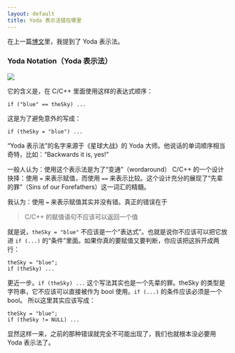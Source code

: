 ```yaml
---
layout: default
title: Yoda 表示法错在哪里
---
```



在上一篇[博文](http://www.yinwang.org/blog-cn/2013/04/14/terminology/)里，我提到了 Yoda 表示法。


### Yoda Notation（Yoda 表示法）

![](http://www.yinwang.org/images/yoda-notation.jpeg)


它的含义是，在 C/C++ 里面使用这样的表达式顺序：

    if ("blue" == theSky) ...

这是为了避免意外的写成：

    if (theSky = "blue") ...

“Yoda 表示法”的名字来源于《星球大战》的 Yoda 大师。他说话的单词顺序相当奇特，比如：“Backwards it is, yes!”

一般人认为：使用这个表示法是为了“变通”（wordaround） C/C++ 的一个设计抉择：使用 `=` 来表示赋值，而使用 `==` 来表示比较。这个设计充分的展现了“先辈的罪”（Sins of our Forefathers）这一词汇的精髓。

我认为：使用 `=` 来表示赋值其实并没有错。真正的错误在于 

> C/C++ 的赋值语句不应该可以返回一个值

就是说，`theSky = "blue"` 不应该是一个“表达式”。也就是说你不应该可以把它放进 `if (...)` 的“条件”里面。如果你真的要赋值又要判断，你应该把这拆开成两行：

    theSky = "blue";
    if (theSky) ...

更近一步。`if (theSky) ...` 这个写法其实也是一个先辈的罪。theSky 的类型是字符串，它不应该可以直接被作为 bool 使用。`if (...)` 的条件应该必须是一个 bool。 所以这里其实应该写成：

    theSky = "blue";
    if (theSky != NULL) ...

显然这样一来，之前的那种错误就完全不可能出现了，我们也就根本没必要用 Yoda 表示法了。
